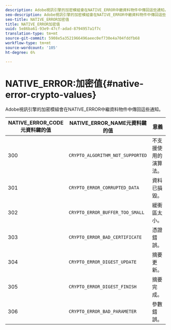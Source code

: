 ```yaml
---
description: Adobe視訊引擎的加密模組會在NATIVE_ERROR中繼資料物件中傳回這些通知。
seo-description: Adobe視訊引擎的加密模組會在NATIVE_ERROR中繼資料物件中傳回這些通知。
seo-title: NATIVE_ERROR加密值
title: NATIVE_ERROR加密值
uuid: 5e86ba61-93e9-47cf-adad-8794957a1f7c
translation-type: tm+mt
source-git-commit: 5908e5a3521966496aeec0ef730e4a704fddfb68
workflow-type: tm+mt
source-wordcount: '105'
ht-degree: 6%

---
```



# NATIVE_ERROR:加密值{#native-error-crypto-values}

Adobe視訊引擎的加密模組會在NATIVE_ERROR中繼資料物件中傳回這些通知。

| NATIVE_ERROR_CODE元資料鍵的值 | NATIVE_ERROR_NAME元資料鍵的值 | 意義 |
|---|---|---|
| 300 | `CRYPTO_ALGORITHM_NOT_SUPPORTED` | 不支援使用的演算法。 |
| 301 | `CRYPTO_ERROR_CORRUPTED_DATA` | 資料已損毀。 |
| 302 | `CRYPTO_ERROR_BUFFER_TOO_SMALL` | 緩衝區太小。 |
| 303 | `CRYPTO_ERROR_BAD_CERTIFICATE` | 憑證錯誤。 |
| 304 | `CRYPTO_ERROR_DIGEST_UPDATE` | 摘要更新。 |
| 305 | `CRYPTO_ERROR_DIGEST_FINISH` | 摘要完成。 |
| 306 | `CRYPTO_ERROR_BAD_PARAMETER` | 參數錯誤。 |

